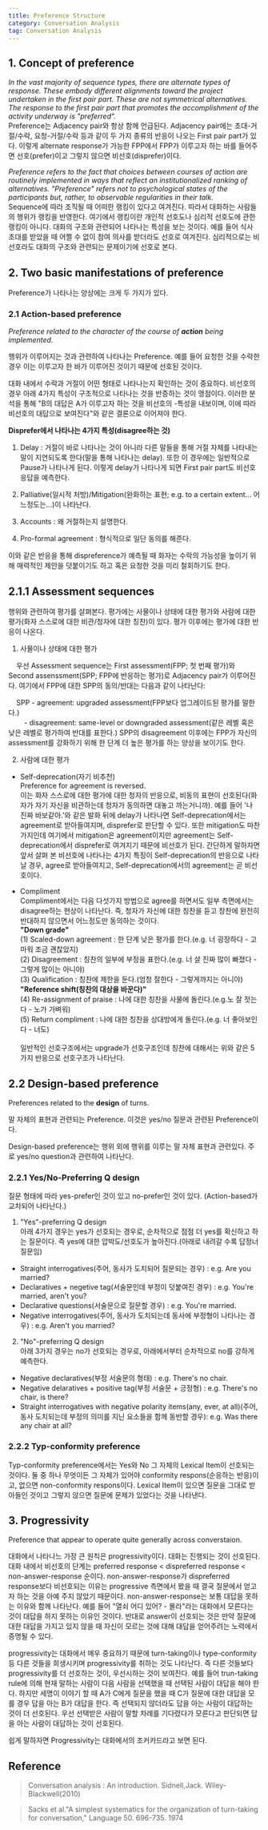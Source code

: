 ```yaml
---
title: Preference Structure
category: Conversation Analysis
tag: Conversation Analysis
---
```


## 1. Concept of preference

*In the vast majority of sequence types, there are alternate types of response. These embody different alignments toward  the project undertaken in the first pair part. These are not symmetrical alternatives. The response to the first pair part that promotes the accomplishment of the activity underway is "preferred".*  
Preference는 Adjacency pair와 항상 함께 언급된다. Adjacency pair에는 초대-거절/수락, 요청-거절/수락 등과 같이 두 가지 종류의 반응이 나오는 First pair part가 있다. 이렇게 alternate response가 가능한 FPP에서 FPP가 이루고자 하는 바를 들어주면 선호(prefer)이고 그렇지 않으면 비선호(disprefer)이다.

*Preference refers to the fact that choices between courses of action are routinely implemented in ways that reflect an institutionalized ranking of alternatives. "Preference" refers not to psychological states of the participants but, rather, to observable regularities in their talk.*  
Sequence에 따라 조직될 때 어떠한 랭킹이 있다고 여겨진다. 따라서 대화하는 사람들의 행위가 랭킹을 반영한다. 여기에서 랭킹이란 개인적 선호도나 심리적 선호도에 관한 랭킹이 아니다. 대화의 구조와 관련되어 나타나는 특성을 보는 것이다. 예를 들어 식사 초대를 받았을 때 어쩔 수 없이 참여 의사를 받더라도 선호로 여겨진다. 심리적으로는 비선호라도 대화의 구조와 관련되는 문제이기에 선호로 본다.

## 2. Two basic manifestations of preference

Preference가 나타나는 양상에는 크게 두 가지가 있다.

### 2.1 Action-based preference 

*Preference related to the character of the course of **action** being implemented.* 

행위가 이루어지는 것과 관련하여 나타나는 Preference. 예를 들어 요청한 것을 수락한 경우 이는 이루고자 한 바가 이루어진 것이기 때문에 선호된 것이다.

대화 내에서 수락과 거절이 어떤 형태로 나타나는지 확인하는 것이 중요하다. 비선호의 경우 아래 4가지 특성이 구조적으로 나타나는 것을 반증하는 것이 맹점이다. 이러한 분석을 통해 "B의 대답은 A가 이루고자 하는 것을 비선호의 -특성을 내보이며, 이에 따라 비선호의 대답으로 보여진다"와 같은 결론으로 이어져야 한다.

**Disprefer에서 나타나는 4가지 특성(disagree하는 것)**

1) Delay : 거절이 바로 나타나는 것이 아니라 다른 말들을 통해 거절 자체를 나타내는 말이 지연되도록 한다(말을 통해 나타나는 delay). 또한 이 경우에는 일반적으로 Pause가 나타나게 된다. 이렇게 delay가 나타나게 되면 First pair part도 비선호 응답을 예측한다.

2) Palliative(일시적 처방)/Mitigation(완화하는 표현; e.g. to a certain extent... 어느정도는...)이 나타난다.

3) Accounts : 왜 거절하는지 설명한다.

4) Pro-formal agreement : 형식적으로 일단 동의를 해준다.

이와 같은 반응을 통해 dispreference가 예측될 때 화자는 수락의 가능성을 높이기 위해 매력적인 제안을 덧붙이기도 하고 혹은 요청한 것을 미리 철회하기도 한다.

## 2.1.1 Assessment sequences

행위와 관련하여 평가를 살펴본다. 평가에는 사물이나 상태에 대한 평가와 사람에 대한 평가(화자 스스로에 대한 비관/청자에 대한 칭찬)이 있다. 평가 이후에는 평가에 대한 반응이 나온다.

1) 사물이나 상태에 대한 평가

&nbsp;&nbsp;&nbsp;&nbsp;우선 Assessment sequence는 First assessment(FPP; 첫 번째 평가)와 Second assenssment(SPP; FPP에 반응하는 평가)로 Adjacency pair가 이루어진다. 여기에서 FPP에 대한 SPP의 동의/반대는 다음과 같이 나타난다:

&nbsp;&nbsp;&nbsp;&nbsp;SPP - agreement: upgraded assessment(FPP보다 업그레이드된 평가를 말한다.)  
&nbsp;&nbsp;&nbsp;&nbsp;&nbsp;&nbsp;&nbsp;&nbsp;- disagreement: same-level or downgraded assessment(같은 레벨 혹은 낮은 레벨로 평가하여 반대를 표한다.) SPP의 disagreement 이후에는 FPP가 자신의 assessment를 강화하기 위해 한 단계 더 높은 평가를 하는 양상을 보이기도 한다.

2) 사람에 대한 평가

- Self-deprecation(자기 비추천)  
Preference for agreement is reversed.  
이는 화자 스스로에 대한 평가에 대한 청자의 반응으로, 비동의 표현이 선호된다(화자가 자기 자신을 비관하는데 청자가 동의하면 대놓고 까는거니까). 예를 들어 '나 진짜 바보같아.'와 같은 발화 뒤에 delay가 나타나면 Self-deprecation에서는 agreement로 받아들여지며, disprefer로 판단할 수 있다. 또한 mitigation도 마찬가지인데 여기에서 mitigation은 agreement이지만 agreement는 Self-deprecation에서 disprefer로 여겨지기 때문에 비선호가 된다. 간단하게 말하자면 앞서 살펴 본 비선호에 나타나는 4가지 특징이 Self-deprecation의 반응으로 나타날 경우, agree로 받아들여지고, Self-deprecation에서의 agreement는 곧 비선호이다.

- Compliment  
Compliment에서는 다음 다섯가지 방법으로 agree를 하면서도 일부 측면에서는 disagree하는 현상이 나타난다. 즉, 청자가 자신에 대한 칭찬을 듣고 창찬에 완전히 반대하지 않으면서 어느정도만 동의하는 것이다.  
**"Down grade"**  
(1) Scaled-down agreement : 한 단계 낮은 평가를 한다.(e.g. 너 굉장하다 - 고마워 조금 괜찮았지)  
(2) Disagreement : 칭찬의 일부에 부정을 표한다.(e.g. 너 살 진짜 많이 빠졌다 - 그렇게 많이는 아니야)  
(3) Qualification : 칭찬에 제한을 둔다.(엄청 잘한다 - 그렇게까지는 아니야)  
**"Reference shift(칭찬의 대상을 바꾼다)"**  
(4) Re-assignment of praise : 나에 대한 칭찬을 사물에 돌린다.(e.g.노 잘 젓는다 - 노가 가벼워)  
(5) Return compliment : 나에 대한 칭찬을 상대방에게 돌린다.(e.g. 너 좋아보인다 - 너도)  
<br>일반적인 선호구조에서는 upgrade가 선호구조인데 칭찬에 대해서는 위와 같은 5가지 반응으로 선호구조가 나타난다.

## 2.2 Design-based preference

Preferences related to the **design** of turns. 

말 자체의 표현과 관련되는 Preference. 이것은 yes/no 질문과 관련된 Preference이다. 

Design-based preference는 행위 외에 행위를 이루는 말 자체 표현과 관련있다. 주로 yes/no question과 관련하여 나타난다.

### 2.2.1 Yes/No-Preferring Q design

질문 형태에 따라 yes-prefer인 것이 있고 no-prefer인 것이 있다. (Action-based가 교차되어 나타난다.)

1) "Yes"-preferring Q design  
아래 4가지 경우는 yes가 선호되는 경우로, 순차적으로 점점 더 yes를 확신하고 하는 질문이다. 즉 yes에 대한 압박도/선호도가 높아진다.(아래로 내려갈 수록 답정너 질문임)  
- Straight interrogatives(주어, 동사가 도치되어 질문되는 경우) : e.g. Are you married?  
- Declaratives + negetive tag(서술문인데 부정이 덧붙여진 경우) : e.g. You're married, aren't you?  
- Declarative questions(서술문으로 질문할 경우) : e.g. You're married.  
- Negative interrogatives(주어, 동사가 도치되는데 동사에 부정형이 나타나는 경우) : e.g. Aren't you married?

2) "No"-preferring Q design  
아래 3가지 경우는 no가 선호되는 경우로, 아래에서부터 순차적으로 no를 강하게 예측한다.  
- Negative declaratives(부정 서술문의 형태) : e.g. There's no chair.  
- Negative delaratives + positive tag(부정 서술문 + 긍정형) : e.g. There's no chair, is there?  
- Straight interrogatives with negative polarity items(any, ever, at all)(주어, 동사 도치되는데 부정의 의미를 지닌 요소들을 함께 동반할 경우): e.g. Was there any chair at all?

### 2.2.2 Typ-conformity preference

Typ-conformity preference에서는 Yes와 No 그 자체의 Lexical Item이 선호되는 것이다. 둘 중 하나 무엇이든 그 자체가 있어야 conformity respons(순응하는 반응)이고, 없으면 non-conformity respons이다. Lexical Item이 있으면 질문을 그대로 받아들인 것이고 그렇지 않으면 질문에 문제가 있었다는 것을 나타낸다.

## 3. Progressivity

Preference that appear to operate quite generally across converstaion.

대화에서 나타나느 가장 큰 원칙은 progressivity이다. 대화는 진행되는 것이 선호된다. 대화 내에서 비선호의 단계는 preferred response < dispreferred response < non-answer-response 순이다. non-answer-response가 dispreferred response보다 비선호되는 이유는 progressive 측면에서 봤을 때 결국 질문에서 얻고자 하는 것을 아예 주지 않았기 때문이다. non-answer-response는 보통 대답을 못하는 이유와 함께 나타난다. 예를 들어 "열쇠 어디 있어? - 몰라"라는 대화에서 모른다는 것이 대답을 하지 못하는 이유인 것이다. 반대로 answer이 선호되는 것은 만약 질문에 대한 대답을 가지고 있지 않을 때 자신이 모르는 것에 대해 대답을 얻어주려는 노력에서 증명될 수 있다.

progressivity는 대화에서 매우 중요하기 때문에 turn-taking이나 type-conformity등 다른 것들을 희생시키며 progressivity를 취하는 것도 나타난다. 즉 다른 것들보다 progressivity를 더 선호하는 것이, 우선시하는 것이 보여진다. 예를 들어 trun-taking rule에 의해 현재 말하는 사람이 다음 사람을 선택했을 때 선택된 사람이 대답을 해야 한다. 하지만 세명이 이야기 할 때 A가 C에게 질문을 했을 때 C가 질문에 대한 대답을 모를 경우 답을 아는 B가 대답을 한다. 즉 선택되지 않더라도 답을 아는 사람이 대답하는 것이 더 선호된다. 우선 선택받은 사람이 말할 차례를 기다렸다가 모른다고 판단되면 답을 아는 사람이 대답하는 것이 선호된다. 

쉽게 말하자면 Progressivity는 대화에서의 조커카드라고 보면 된다.


## Reference

> Conversation analysis : An introduction. Sidnell,Jack. Wiley-Blackwell(2010)

> Sacks et al."A simplest systematics for the organization of turn-taking for conversation," Language 50. 696-735. 1974

